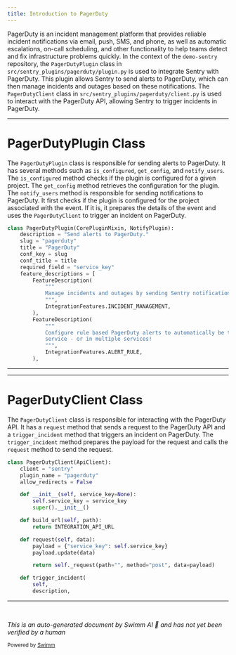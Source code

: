 ```yaml
---
title: Introduction to PagerDuty
---
```

PagerDuty is an incident management platform that provides reliable incident notifications via email, push, SMS, and phone, as well as automatic escalations, on-call scheduling, and other functionality to help teams detect and fix infrastructure problems quickly. In the context of the `demo-sentry` repository, the `PagerDutyPlugin` class in `src/sentry_plugins/pagerduty/plugin.py` is used to integrate Sentry with PagerDuty. This plugin allows Sentry to send alerts to PagerDuty, which can then manage incidents and outages based on these notifications. The `PagerDutyClient` class in `src/sentry_plugins/pagerduty/client.py` is used to interact with the PagerDuty API, allowing Sentry to trigger incidents in PagerDuty.

<SwmSnippet path="/src/sentry_plugins/pagerduty/plugin.py" line="10">

---

# PagerDutyPlugin Class

The `PagerDutyPlugin` class is responsible for sending alerts to PagerDuty. It has several methods such as `is_configured`, `get_config`, and `notify_users`. The `is_configured` method checks if the plugin is configured for a given project. The `get_config` method retrieves the configuration for the plugin. The `notify_users` method is responsible for sending notifications to PagerDuty. It first checks if the plugin is configured for the project associated with the event. If it is, it prepares the details of the event and uses the `PagerDutyClient` to trigger an incident on PagerDuty.

```python
class PagerDutyPlugin(CorePluginMixin, NotifyPlugin):
    description = "Send alerts to PagerDuty."
    slug = "pagerduty"
    title = "PagerDuty"
    conf_key = slug
    conf_title = title
    required_field = "service_key"
    feature_descriptions = [
        FeatureDescription(
            """
            Manage incidents and outages by sending Sentry notifications to PagerDuty.
            """,
            IntegrationFeatures.INCIDENT_MANAGEMENT,
        ),
        FeatureDescription(
            """
            Configure rule based PagerDuty alerts to automatically be triggered in a specific
            service - or in multiple services!
            """,
            IntegrationFeatures.ALERT_RULE,
        ),
```

---

</SwmSnippet>

<SwmSnippet path="/src/sentry_plugins/pagerduty/client.py" line="8">

---

# PagerDutyClient Class

The `PagerDutyClient` class is responsible for interacting with the PagerDuty API. It has a `request` method that sends a request to the PagerDuty API and a `trigger_incident` method that triggers an incident on PagerDuty. The `trigger_incident` method prepares the payload for the request and calls the `request` method to send the request.

```python
class PagerDutyClient(ApiClient):
    client = "sentry"
    plugin_name = "pagerduty"
    allow_redirects = False

    def __init__(self, service_key=None):
        self.service_key = service_key
        super().__init__()

    def build_url(self, path):
        return INTEGRATION_API_URL

    def request(self, data):
        payload = {"service_key": self.service_key}
        payload.update(data)

        return self._request(path="", method="post", data=payload)

    def trigger_incident(
        self,
        description,
```

---

</SwmSnippet>

&nbsp;

*This is an auto-generated document by Swimm AI 🌊 and has not yet been verified by a human*

<SwmMeta version="3.0.0" repo-id="Z2l0aHViJTNBJTNBZGVtby1zZW50cnklM0ElM0Fzd2ltbWlv" repo-name="demo-sentry"><sup>Powered by [Swimm](/)</sup></SwmMeta>
